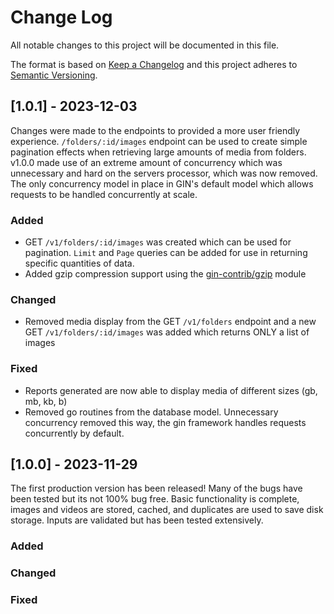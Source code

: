 # Change Log
All notable changes to this project will be documented in this file.

The format is based on [Keep a Changelog](http://keepachangelog.com/)
and this project adheres to [Semantic Versioning](http://semver.org/).

## [1.0.1] - 2023-12-03

Changes were made to the endpoints to provided a more user friendly experience. `/folders/:id/images` endpoint can be used to create simple pagination effects when retrieving large amounts of media from folders.
v1.0.0 made use of an extreme amount of concurrency which was unnecessary and hard on the servers processor, which was now removed. The only  concurrency model in place in GIN's default model which allows requests to be handled concurrently at scale.

### Added
- GET `/v1/folders/:id/images` was created which can be used for pagination. `Limit` and `Page` queries can be added for use in returning specific quantities of data.
- Added gzip compression support using the [gin-contrib/gzip](https://github.com/gin-contrib/gzip) module

### Changed
- Removed media display from the GET `/v1/folders` endpoint and a new GET `/v1/folders/:id/images` was added which returns ONLY a list of images

### Fixed
- Reports generated are now able to display media of different sizes (gb, mb, kb, b)
- Removed go routines from the database model. Unnecessary concurrency removed this way, the gin framework handles requests concurrently by default.

## [1.0.0] - 2023-11-29

The first production version has been released! Many of the bugs have been tested but its not 100% bug free.
Basic functionality is complete, images and videos are stored, cached, and duplicates are used to save disk storage.
Inputs are validated but has been tested extensively.

### Added

### Changed

### Fixed
